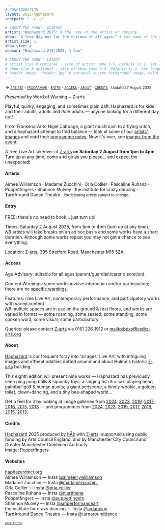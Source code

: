 ```yaml
---
# CONFIGURATION
layout: 2025-haphazard
rootpath: "../../"

# ABOUT THE SHOW - GENERIC
artist: "Haphazard 2025" # the name of the artist or company
show: "A free day out for the curious of all ages." # the name of the show
artist_size: 1
show_size: 4
season: "Haphazard 2|8|2025, 1-4pm"

# ABOUT THE SHOW - LAYOUT
# artist_size # optional - size of artist name 1-5. Default is 1. Set longer names to lower values
# show_size # optional - size of show name 2-5. Default is 2. Set longer names to lower values
# header_image: "header.jpg" # optional custom background image, relative to current page
---
```

<span style='font-variant: small-caps'>→ [artists](/current/2025-haphazard/#artists) · [programme](/current/2025-haphazard/programme) · [entry](/current/2025-haphazard/#entry) · [access](/current/2025-haphazard/#access) · [about](/current/2025-haphazard/#about) · [credits](/current/2025-haphazard/#credits)</span>&ensp; <small>Updated 7 August 2025</small>        
        
*Presented by* Word of Warning *+* Z-arts           
         
Playful, quirky, engaging, and sometimes plain daft: Haphazard is for kids and their adults, adults and *their* adults — anyone looking for a different day out!          
          
From Frankendiva to Nigel Cabbage, a giant mushroom to a flying witch, and a haphazard attempt to find balance — look at some of our [artists’ images](/galleries/2025-haphazardpre) and read their [programme notes](/current/2025-haphazard/programme). Now it's over, see [images from the event](/galleries/2025-haphazard).         
           
A free Live Art takeover of <a href="https://z-arts.org/events/haphazard-2025" target="_blank">Z-arts</a> **on Saturday 2 August from 1pm to 4pm**. Turn up at any time, come and go as you please… and expect the unexpected!         
         
#### Artists         
Aimee&nbsp;Williamson&nbsp;· Madame&nbsp;Zucchini&nbsp;· Orla&nbsp;Collier&nbsp;· Pascaline&nbsp;Ruhana&nbsp;· Puppetfingers&nbsp;· Shannon&nbsp;Mulvey&nbsp;· the&nbsp;institute&nbsp;for&nbsp;crazy&nbsp;dancing&nbsp;· TurnAround&nbsp;Dance&nbsp;Theatre&ensp; <small>*Participating&nbsp;artists&nbsp;subject&nbsp;to&nbsp;change.*</small>         
         
#### Entry         
FREE: there's no need to book… just turn up!         
         
Times: Saturday 2 August 2025, from 1pm to 4pm (turn up at any time).<br>*NB* artists will take breaks on an ad hoc basis and some works have a short duration. Although some works repeat you may not get a chance to see everything.          
          
Location: <a href="https://z-arts.org/home/your-visit-to-z-arts/getting-here" target="_blank">Z-arts</a>, 335 Stretford Road, Manchester M15 5ZA.          
         
#### Access         
Age Advisory: suitable for all ages (parent/guardian/carer discretion).         
         
Content Warnings: some works involve interaction and/or participation; there are no [specific warnings](/warnings).         
         
Features: nine Live Art, contemporary performance, and participatory works with varied content.<br>*NB* multiple spaces are in use on the ground & first floors, and works are varied in format — some roaming, some seated, some standing, some spoken word, some visual, some participatory.         
         
Queries: please contact <a href="https://z-arts.org/home/your-visit-to-z-arts/access" target="_blank">Z-arts</a> via 0161 226 1912 or <mailto:boxoffice@z-arts.org>        
         
#### About         
[Haphazard](/hab/haphazard) is our frequent foray into 'all ages' Live Art, with intriguing images and offbeat oddities dotted around and about Hulme's historic <a href="https://www.z-arts.org/about-us" target="_blank">Z-arts</a> building.         
         
This eighth edition will present nine works — Haphazard has previously seen ping pong balls & squeaky toys; a singing fish & a sax-playing bear; paintball golf & human quoits; a giant periscope, a lonely wookie, a golden toilet, clown-dancing, and a tiny bee-shaped world…        
        
Get a feel for it by looking at image galleries from [2024](/galleries/2024-haphazard), [2023](/galleries/2023-haphazard), [2019](/galleries/2019-haphazard), [2017](/galleries/2017-haphazard), [2016](/galleries/2016-haphazard), [2015](/galleries/2015-haphazard), [2013](/galleries//2013-haphazard) — and programmes from [2024](/archive/2024-haphazard/programme), [2023](/archive/2023-haphazard/programme), [2019](/archive/2019-haphazard/programme), [2017](/archive/2017-haphazard/programme), [2016](/archive/2016-haphazard/programme), [2015](/archive/2015-haphazard), [2013](/archive/2013-spring/haphazard).
         
#### Credits                 
[Haphazard](/hab/haphazard) 2025 produced by [hÅb](/hab) with <a href="https://z-arts.org" target="_blank">Z-arts</a>; supported using public funding by Arts Council England, and by Manchester City Council and Greater Manchester Combined Authority.<br>Image: Puppetfingers          
        
#### Websites         
<a href="http://haphazardmcr.org" target="_blank">haphazardmcr.org</a><br>Aimee Williamson — Insta <a href="https://instagram.com/aimeelilywilliamson" target="_blank">@aimeelilywilliamson</a><br>Madame Zucchini — Insta <a href="https://instagram.com/madamezucchini" target="_blank">@madamezucchini</a>
<br>Orla Collier — Insta <a href="https://instagram.com/orla.collier" target="_blank">@orla.collier</a><br>Pascaline Ruhana — Insta <a href="https://instagram.com/niarthene" target="_blank">@niartthene</a><br>Puppetfingers — Insta <a href="https://instagram.com/puppetfingers" target="_blank">@puppetfingers</a><br>Shannon Mulvey — Insta <a href="https://instagram.com/smperformanceart" target="_blank">@smperformanceart</a><br>the institute for crazy dancing — Insta <a href="https://instagram.com/icdancing" target="_blank">@icdancing</a><br>TurnAround Dance Theatre — Insta <a href="https://instagram.com/turnarounddance" target="_blank">@turnarounddance</a>         
        
<small><span style='font-variant: small-caps'>[back to top](/current/2025-haphazard)</span></small>
